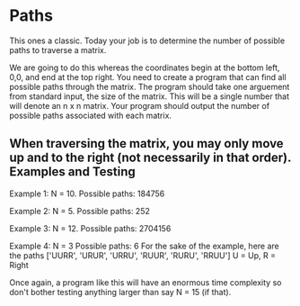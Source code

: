 Paths
======
This ones a classic. Today your job is to determine the number of possible paths to traverse a matrix. 

We are going to do this whereas the coordinates begin at the bottom left, 0,0, and end at the top right. You need to create a program that can find all possible paths through the matrix. The program should take one arguement from standard input, the size of the matrix. This will be a single number that will denote an n x n matrix. Your program should output the number of possible paths associated with each matrix.

When traversing the matrix, you may only move up and to the right (not necessarily in that order).
Examples and Testing
-----
Example 1: N = 10. Possible paths: 184756

Example 2: N = 5. Possible paths: 252

Example 3: N = 12. Possible paths: 2704156

Example 4: N = 3 Possible paths: 6 
For the sake of the example, here are the paths ['UURR', 'URUR', 'URRU', 'RUUR', 'RURU', 'RRUU'] U = Up, R = Right

Once again, a program like this will have an enormous time complexity so don't bother testing anything larger than say N = 15 (if that).
